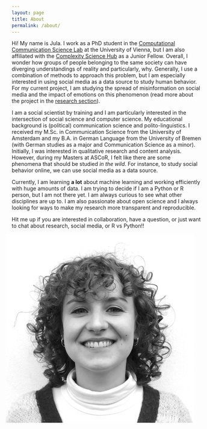 ```yaml
---
layout: page
title: About
permalink: /about/
---
```


Hi! My name is Jula. I work as a PhD student in the [Computational Communication Science Lab](https://compcommlab.univie.ac.at/) at the University of Vienna, but I am also affiliated with the [Complexity Science Hub](https://csh.ac.at/) as a Junior Fellow.
Overall, I wonder how groups of people belonging to the same society can have diverging understandings of reality and particularly, why. 
Generally, I use a combination of methods to approach this problem, but I am especially interested in using social media as a data source to study human behavior. For my current project, I am studying the spread of misinformation on social media and the impact of emotions on this phenomenon (read more about the project in the [research section](/research/)).

I am a social scientist by training and I am particularly interested in the intersection of social science and computer science.
My educational background is (political) communication science and polito-linguistics. I received my M.Sc. in Communication Science from the University of Amsterdam and my B.A. in German Language from the University of Bremen (with German studies as a major and Communication Science as a minor). Initially, I was interested in qualitative research and content analysis. However, during my Masters at ASCoR, I felt like there are some phenomena that should be studied *in the wild*. For instance, to study social behavior online, we can use social media as a data source.

Currently, I am learning **a lot** about machine learning and working efficiently with huge amounts of data. I am trying to decide if I am a Python or R person, but I am not there yet. I am always curious to see what other disciplines are up to. I am also passionate about open science and I always looking for ways to make my research more transparent and reproducible. 

Hit me up if you are interested in collaboration, have a question, or just want to chat about research, social media, or R vs Python!!

<img src="assets/images/JL-bw.jpeg" alt="Picture of Jula Luehring" style="float: right; width: 60%; min-width: 500px; padding: 0% 4% 2% 0%;">
